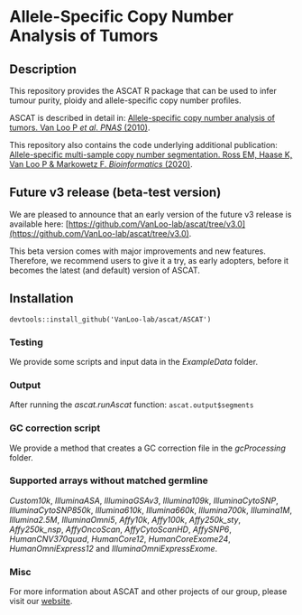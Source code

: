 # Allele-Specific Copy Number Analysis of Tumors

## Description

This repository provides the ASCAT R package that can be used to infer tumour purity, ploidy and allele-specific copy number profiles.

ASCAT is described in detail in: [Allele-specific copy number analysis of tumors. Van Loo P *et al*. *PNAS* (2010)](http://www.ncbi.nlm.nih.gov/pubmed/20837533).

This repository also contains the code underlying additional publication:
[Allele-specific multi-sample copy number segmentation. Ross EM, Haase K, Van Loo P & Markowetz F. *Bioinformatics* (2020)](https://pubmed.ncbi.nlm.nih.gov/32449758).

## Future v3 release (beta-test version)
We are pleased to announce that an early version of the future v3 release is available here: [https://github.com/VanLoo-lab/ascat/tree/v3.0](https://github.com/VanLoo-lab/ascat/tree/v3.0).

This beta version comes with major improvements and new features. Therefore, we recommend users to give it a try, as early adopters, before it becomes the latest (and default) version of ASCAT.

## Installation
`devtools::install_github('VanLoo-lab/ascat/ASCAT')`

### Testing
We provide some scripts and input data in the *ExampleData* folder.

### Output
After running the *ascat.runAscat* function:
`ascat.output$segments`

### GC correction script
We provide a method that creates a GC correction file in the *gcProcessing* folder.

### Supported arrays without matched germline
*Custom10k*, *IlluminaASA*, *IlluminaGSAv3*, *Illumina109k*, *IlluminaCytoSNP*, *IlluminaCytoSNP850k*, *Illumina610k*, *Illumina660k*, *Illumina700k*, *Illumina1M*, *Illumina2.5M*, *IlluminaOmni5*, *Affy10k*, *Affy100k*, *Affy250k_sty*, *Affy250k_nsp*, *AffyOncoScan*, *AffyCytoScanHD*, *AffySNP6*, *HumanCNV370quad*, *HumanCore12*, *HumanCoreExome24*, *HumanOmniExpress12* and *IlluminaOmniExpressExome*.

### Misc
For more information about ASCAT and other projects of our group, please visit our [website](https://www.crick.ac.uk/research/a-z-researchers/researchers-v-y/peter-van-loo/software/).
